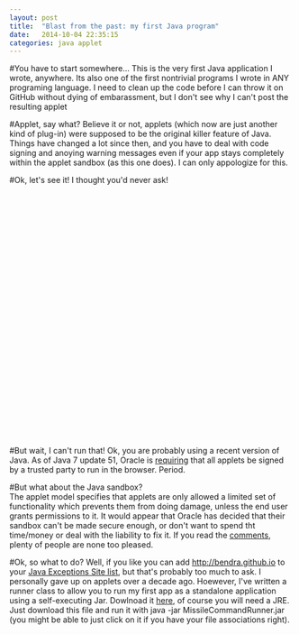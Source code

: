 ```yaml
---
layout: post
title:  "Blast from the past: my first Java program"
date:   2014-10-04 22:35:15
categories: java applet
---
```

#You have to start somewhere...
This is the very first Java application I wrote, anywhere.  Its also one of the first nontrivial programs I wrote in ANY programing language.  I need to clean up the code before I can throw it on GitHub without dying of embarassment, but I don't see why I can't post the resulting applet

#Applet, say what?
Believe it or not, applets (which now are just another kind of plug-in) were  supposed to be the original killer feature of Java.  Things have changed a lot since then, and you have to deal with code signing and anoying warning messages even if your app stays completely within the applet sandbox (as this one does).  I can only appologize for this.

#Ok, let's see it!
I thought you'd never ask!

<object type="application/x-java-applet" name="MissileCommander" width="500" height="435">
  <param name="archive" value="/resources/missileCommand.jar" />
  <param name="code" value="v2.MissileCommandApplet.class" />
</object>

#But wait, I can't run that!
Ok, you are probably using a recent version of Java.  As of Java 7 update 51, Oracle is [requiring](https://blogs.oracle.com/java-platform-group/entry/new_security_requirements_for_rias) that all applets be signed by a trusted party to run in the browser.  Period. 

#But what about the Java sandbox?  
The applet model specifies that applets are only allowed a limited set of functionality which prevents them from doing damage, unless the end user grants permissions to it.  It would appear that Oracle has decided that their sandbox can't be made secure enough, or don't want to spend tht time/money or deal with the liability to fix it.  If you read the [comments](https://blogs.oracle.com/java-platform-group/entry/new_security_requirements_for_rias), plenty of people are none too pleased.

#Ok, so what to do? 
Well, if you like you can add http://bendra.github.io to your [Java Exceptions Site list](http://www.java.com/en/download/help/java_blocked.xml), but that's probably too much to ask.  I personally gave up on applets over a decade ago.  Hoewever, I've written a runner class to allow you to run my first app as a standalone application using a self-executing Jar.  Dowlnoad it [here](/resources/MissileCommandRunner.jar), of course you will need a JRE.  Just download this file and run it with java -jar MissileCommandRunner.jar (you might be able to just click on it if you have your file associations right).
